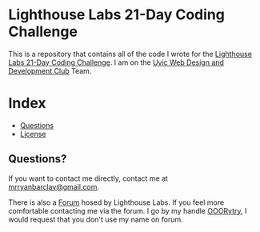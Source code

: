 # Lighthouse Labs 21-Day Coding Challenge
This is a repository that contains all of the code I wrote for the [Lighthouse Labs 21-Day Coding Challenge](https://coding-challenge.lighthouselabs.ca). I am on the [Uvic Web Design and Development Club](https://coding-challenge.lighthouselabs.ca/teams/info/uvic-web-design-and-development-club) Team.

# Index
* [Questions](#questions)
* [License](#license)

## Questions?
  If you want to contact me directly, contact me at [mrryanbarclay@gmail.com](mailto:mrryanbarclay@gmail.com).

  There is also a [Forum](https://21day-forum.lighthouselabs.ca) hosed by Lighthouse Labs. If you feel more comfortable contacting me via the forum. I go by my handle [OOORytry](https://21day-forum.lighthouselabs.ca/u/OOORytry), I would request that you don't use my name on forum.

